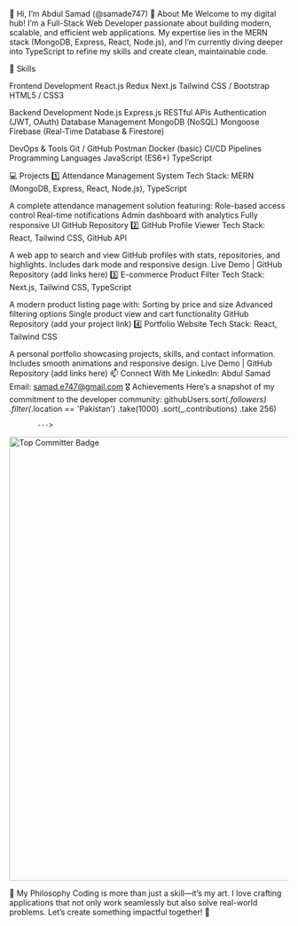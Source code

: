 🌟 Hi, I’m Abdul Samad (@samade747)
🚀 About Me
Welcome to my digital hub! I’m a Full-Stack Web Developer passionate about building modern, scalable, and efficient web applications. My expertise lies in the MERN stack (MongoDB, Express, React, Node.js), and I’m currently diving deeper into TypeScript to refine my skills and create clean, maintainable code.

💼 Skills

Frontend Development
React.js
Redux
Next.js
Tailwind CSS / Bootstrap
HTML5 / CSS3

Backend Development
Node.js
Express.js
RESTful APIs
Authentication (JWT, OAuth)
Database Management
MongoDB (NoSQL)
Mongoose
Firebase (Real-Time Database & Firestore)

DevOps & Tools
Git / GitHub
Postman
Docker (basic)
CI/CD Pipelines
Programming Languages
JavaScript (ES6+)
TypeScript

💻 Projects
1️⃣ Attendance Management System
Tech Stack: MERN (MongoDB, Express, React, Node.js), TypeScript

A complete attendance management solution featuring:
Role-based access control
Real-time notifications
Admin dashboard with analytics
Fully responsive UI
GitHub Repository 
2️⃣ GitHub Profile Viewer
Tech Stack: React, Tailwind CSS, GitHub API

A web app to search and view GitHub profiles with stats, repositories, and highlights.
Includes dark mode and responsive design.
Live Demo | GitHub Repository (add links here)
3️⃣ E-commerce Product Filter
Tech Stack: Next.js, Tailwind CSS, TypeScript

A modern product listing page with:
Sorting by price and size
Advanced filtering options
Single product view and cart functionality
GitHub Repository (add your project link)
4️⃣ Portfolio Website
Tech Stack: React, Tailwind CSS

A personal portfolio showcasing projects, skills, and contact information.
Includes smooth animations and responsive design.
Live Demo | GitHub Repository (add links here)
📫 Connect With Me
LinkedIn: Abdul Samad
Email: samad.e747@gmail.com
🎖 Achievements
Here’s a snapshot of my commitment to the developer community:
githubUsers.sort(_.followers)
           .filter(_.location == 'Pakistan') 
           .take(1000)
           .sort(_.contributions)
           .take 256)
           
           --->
<a href="https://user-badge.committers.top/pakistan/samade747"> <img src="https://user-badge.committers.top/pakistan/samade747.svg" alt="Top Committer Badge" width="800"> </a>

🌱 My Philosophy
Coding is more than just a skill—it’s my art. I love crafting applications that not only work seamlessly but also solve real-world problems. Let’s create something impactful together! 🚀



